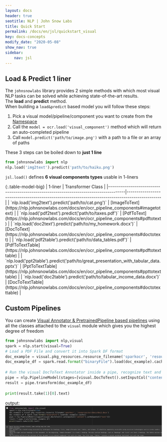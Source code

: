 ```yaml
---
layout: docs
header: true
seotitle: NLP | John Snow Labs
title: Quick Start
permalink: /docs/en/jsl/quickstart_visual
key: docs-concepts
modify_date: "2020-05-08"
show_nav: true
sidebar:
    nav: jsl
---
```


<div class="main-docs" markdown="1"><div class="h3-box" markdown="1">


## Load & Predict 1 liner

The `johnsnowlabs` library provides 2 simple methods with which most visual NLP tasks can be solved while achieving state-of-the-art results.   
The **load** and **predict** method.        
When building a `load&predict` based model you will follow these steps:

1. Pick a visual model/pipeline/component you want to create from the [Namespace](/docs/en/jsl/namespace)
2. Call the `model = ocr.load('visual_component')` method which will return an auto-completed pipeline
3. Call `model.predict('path/to/image.png')` with a path to a file or an array of paths

These 3 steps can be boiled down to **just 1 line**

```python
from johnsnowlabs import nlp
nlp.load('img2text').predict('path/to/haiku.png')
```


`jsl.load()` defines **6 visual components types** usable in 1-liners

</div><div class="h3-box" markdown="1">
{:.table-model-big}
| 1-liner                                                                              | Transformer Class                                                                             |
|--------------------------------------------------------------------------------------|-----------------------------------------------------------------------------------------------|
| `nlp.load('img2text').predict('path/to/cat.png')`                                    | [ImageToText](https://nlp.johnsnowlabs.com/docs/en/ocr_pipeline_components#imagetotext)       |
| `nlp.load('pdf2text').predict('path/to/taxes.pdf')`                                  | [PdfToText](https://nlp.johnsnowlabs.com/docs/en/ocr_pipeline_components#pdftotext)           |
| `nlp.load('doc2text').predict('path/to/my_homework.docx')`                           | [DocToText](https://nlp.johnsnowlabs.com/docs/en/ocr_pipeline_components#doctotext)           |
| `nlp.load('pdf2table').predict('path/to/data_tables.pdf')`                           | [PdfToTextTable](https://nlp.johnsnowlabs.com/docs/en/ocr_pipeline_components#pdftotexttable) |              
| `nlp.load('ppt2table').predict('path/to/great_presentation_with_tabular_data.pptx')` | [PptToTextTable](https://nlp.johnsnowlabs.com/docs/en/ocr_pipeline_components#ppttotexttable) |              
| `nlp.load('doc2table').predict('path/to/tabular_income_data.docx')`                  | [DocToTextTable](https://nlp.johnsnowlabs.com/docs/en/ocr_pipeline_components#doctotexttable) |              



## Custom Pipelines
You can create [Visual Annotator & PretrainedPipeline based pipelines](https://nlp.johnsnowlabs.com/docs/en/ocr_pipeline_components) using all the classes 
attached to the `visual` module which gives you the highest degree of freedom

```python
from johnsnowlabs import nlp,visual
spark = nlp.start(visual=True)
# Load a PDF File and convert it into Spark DF format
doc_example = visual.pkg_resources.resource_filename('sparkocr', 'resources/ocr/docs/doc2.docx')
doc_example_df = spark.read.format("binaryFile").load(doc_example).cache()

# Run the visual DocToText Annotator inside a pipe, recognize text and show the result
pipe = nlp.PipelineModel(stages=[visual.DocToText().setInputCol("content").setOutputCol("text")])
result = pipe.transform(doc_example_df)

print(result.take(1)[0].text)
```
output:
![ocrresult.png](/assets/images/jsl_lib/ocr/doc2text.png)



[//]: # (</div><div class="h3-box" markdown="1">)



[//]: # ()
[//]: # ()
[//]: # (## Specify language for an action)

[//]: # ()
[//]: # ()
[//]: # (### Print all supported languages)

[//]: # ()
[//]: # ()
[//]: # (Any of these are partial NLU references which can be prefixed to a request to specify a language)

[//]: # ()
[//]: # ()
[//]: # (```python)

[//]: # ()
[//]: # (nlp.languages&#40;&#41;)

[//]: # ()
[//]: # (```)

[//]: # ()
[//]: # ()
[//]: # (</div><div class="h3-box" markdown="1">)

[//]: # ()
[//]: # ()
[//]: # (### Print every component for one specific language)

[//]: # ()
[//]: # ()
[//]: # (These are complete NLU references and can be passed to the nlp.load&#40;&#41; method right away)

[//]: # ()
[//]: # ()
[//]: # (```python)

[//]: # ()
[//]: # (# Print every German NLU component)

[//]: # ()
[//]: # (nlp.print_components&#40;lang='de'&#41;)

[//]: # ()
[//]: # (```)

[//]: # ()
[//]: # ()
[//]: # (</div><div class="h3-box" markdown="1">)

[//]: # ()
[//]: # ()
[//]: # (### Print every model for an action)

[//]: # ()
[//]: # ()
[//]: # (These are complete NLU references and can be passed to the nlp.load&#40;&#41; method right away)

[//]: # ()
[//]: # ()
[//]: # (```python)

[//]: # ()
[//]: # (# Print every lemmatizer for every language)

[//]: # ()
[//]: # (nlp.print_components&#40;action='lemma'&#41;)

[//]: # ()
[//]: # (```)

[//]: # ()
[//]: # ()
[//]: # (</div><div class="h3-box" markdown="1">)

[//]: # ()
[//]: # ()
[//]: # (### Print every model kind for an action and a language)

[//]: # ()
[//]: # ()
[//]: # (These are complete NLU references and can be passed to the nlp.load&#40;&#41; method right away)

[//]: # ()
[//]: # ()
[//]: # (```python)

[//]: # ()
[//]: # (# Print all english classifiers)

[//]: # ()
[//]: # (nlp.print_components&#40;lang='en', action='classify'&#41;)

[//]: # ()
[//]: # (```)

[//]: # ()
[//]: # ()
[//]: # (</div><div class="h3-box" markdown="1">)

[//]: # ()
[//]: # ()
[//]: # (### Print the entire NLU spellbook offering)

[//]: # ()
[//]: # ()
[//]: # (These are complete NLU references and can be passed to the nlp.load&#40;&#41; method right away)

[//]: # ()
[//]: # ()
[//]: # (```python)

[//]: # ()
[//]: # (nlp.print_components&#40;&#41;)

[//]: # ()
[//]: # (```)

</div></div>